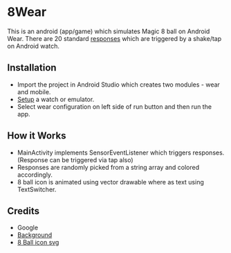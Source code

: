 # 8Wear
This is an android (app/game) which simulates Magic 8 ball on Android Wear.
There are 20 standard [responses](https://en.wikipedia.org/wiki/Magic_8-Ball#Possible_answers) which are triggered by a shake/tap on Android watch.

## Installation
- Import the project in Android Studio which creates two modules - wear and mobile.
- [Setup](http://developer.android.com/training/wearables/apps/creating.html) a watch or emulator.
- Select wear configuration on left side of run button and then run the app.

## How it Works
- MainActivity implements SensorEventListener which triggers responses.(Response can be triggered via tap also)
- Responses are randomly picked from a string array and colored accordingly.
- 8 ball icon is animated using vector drawable where as text using TextSwitcher.

## Credits
- Google
- [Background](http://www.oxygenna.com/news/new-free-set-of-material-design-backgrounds)
- [8 Ball icon svg](https://commons.wikimedia.org/wiki/File:8_ball_icon.svg)